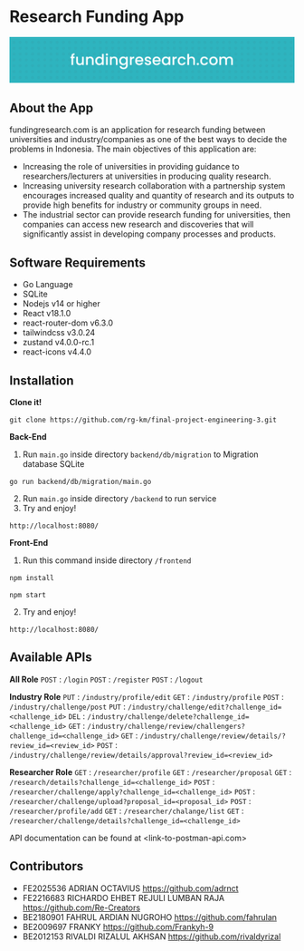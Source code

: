 # Research Funding App
![banner](banner.png)

## About the App
fundingresearch.com is an application for research funding between universities and industry/companies as one of the best ways to decide the problems in Indonesia. The main objectives of this application are:
- Increasing the role of universities in providing guidance to researchers/lecturers at universities in producing quality research.
- Increasing university research collaboration with a partnership system encourages increased quality and quantity of research and its outputs to provide high benefits for industry or community groups in need.
- The industrial sector can provide research funding for universities, then companies can access new research and discoveries that will significantly assist in developing company processes and products.

## Software Requirements
- Go Language
- SQLite
- Nodejs v14 or higher
- React v18.1.0 
- react-router-dom v6.3.0
- tailwindcss v3.0.24
- zustand v4.0.0-rc.1
- react-icons v4.4.0

## Installation
**Clone it!**
```
git clone https://github.com/rg-km/final-project-engineering-3.git
```

**Back-End**
1. Run `main.go` inside directory `backend/db/migration` to Migration database SQLite
```
go run backend/db/migration/main.go
```
2. Run `main.go` inside directory `/backend` to run service
3. Try and enjoy!
```
http://localhost:8080/
```

**Front-End**
1. Run this command inside directory `/frontend`
```
npm install
```
```
npm start
```
2. Try and enjoy!
```
http://localhost:8080/
```

## Available APIs
**All Role**
`POST` : `/login`
`POST` : `/register`
`POST` : `/logout`

**Industry Role**
`PUT`  : `/industry/profile/edit`
`GET`  : `/industry/profile`
`POST` : `/industry/challenge/post`
`PUT`  : `/industry/challenge/edit?challenge_id=<challenge_id>`
`DEL`  : `/industry/challenge/delete?challenge_id=<challenge_id>`
`GET`  : `/industry/challenge/review/challengers?challenge_id=<challenge_id>`
`GET`  : `/industry/challenge/review/details/?review_id=<review_id>`
`POST` : `/industry/challenge/review/details/approval?review_id=<review_id>`

**Researcher Role**
`GET`  : `/researcher/profile`
`GET`  : `/researcher/proposal`
`GET`  : `/research/details?challenge_id=<challenge_id>`
`POST` : `/researcher/challenge/apply?challenge_id=<challenge_id>`
`POST` : `/researcher/challenge/upload?proposal_id=<proposal_id>`
`POST` : `/researcher/profile/add`
`GET`  : `/researcher/chalange/list`
`GET`  : `/researcher/challenge/details?challenge_id=<challenge_id>`

API documentation can be found at <link-to-postman-api.com>

## Contributors
- FE2025536	ADRIAN OCTAVIUS <https://github.com/adrnct>
- FE2216683	RICHARDO EHBET REJULI LUMBAN RAJA <https://github.com/Re-Creators>
- BE2180901	FAHRUL ARDIAN NUGROHO <https://github.com/fahrulan>
- BE2009697	FRANKY <https://github.com/Frankyh-9>
- BE2012153	RIVALDI RIZALUL AKHSAN <https://github.com/rivaldyrizal>